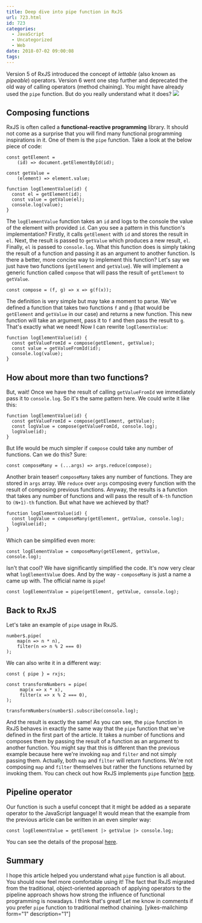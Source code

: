 ```yaml
---
title: Deep dive into pipe function in RxJS
url: 723.html
id: 723
categories:
  - JavaScript
  - Uncategorized
  - Web
date: 2018-07-02 09:00:08
tags:
---
```


Version 5 of RxJS introduced the concept of _lettable_ (also known as _pipeable_) operators. Version 6 went one step further and deprecated the old way of calling operators (method chaining). You might have already used the `pipe` function. But do you really understand what it does? ![](https://codewithstyle.info/wp-content/uploads/2018/06/Monads-part3-—-kopia.png)

Composing functions
-------------------

RxJS is often called a **functional-reactive programming** library. It should not come as a surprise that you will find many functional programming inspirations in it. One of them is the `pipe` function. Take a look at the below piece of code:

    const getElement = 
        (id) => document.getElementById(id);
    
    const getValue = 
        (element) => element.value;
    
    function logElementValue(id) {
      const el = getElement(id);
      const value = getValue(el);
      console.log(value);
    }
    

The `logElementValue` function takes an `id` and logs to the console the value of the element with provided `id`. Can you see a pattern in this function's implementation? Firstly, it calls `getElement` with `id` and stores the result in `el`. Next, the result is passed to `getValue` which produces a new result, `el`. Finally, `el` is passed to `console.log`. What this function does is simply taking the result of a function and passing it as an argument to another function. Is there a better, more concise way to implement this function? Let's say we just have two functions (`getElement` and `getValue`). We will implement a generic function called `compose` that will pass the result of `getElement` to `getValue`.

    const compose = (f, g) => x => g(f(x));
    

The definition is very simple but may take a moment to parse. We've defined a function that takes two functions `f` and `g` (that would be `getElement` and `getValue` in our case) and returns a new function. This new function will take an argument, pass it to `f` and then pass the result to `g`. That's exactly what we need! Now I can rewrite `logElementValue`:

    function logElementValue(id) {
      const getValueFromId = compose(getElement, getValue);
      const value = getValueFromId(id);
      console.log(value);
    }
    

How about more than two functions?
----------------------------------

But, wait! Once we have the result of calling `getValueFromId` we immediately pass it to `console.log`. So it's the same pattern here. We could write it like this:

    function logElementValue(id) {
      const getValueFromId = compose(getElement, getValue);
      const logValue = compose(getValueFromId, console.log);
      logValue(id);
    }
    

But life would be much simpler if `compose` could take any number of functions. Can we do this? Sure:

    const composeMany = (...args) => args.reduce(compose);
    

Another brain teaser! `composeMany` takes any number of functions. They are stored in `args` array. We `reduce` over `args` composing every function with the result of composing previous functions. Anyway, the results is a function that takes any number of functions and will pass the result of `N-th` function to `(N+1)-th` function. But what have we achieved by that?

    function logElementValue(id) {  
      const logValue = composeMany(getElement, getValue, console.log);
      logValue(id);
    }
    

Which can be simplified even more:

    const logElementValue = composeMany(getElement, getValue, console.log);
    

Isn't that cool? We have significantly simplified the code. It's now very clear what `logElementValue` does. And by the way - `composeMany` is just a name a came up with. The official name is `pipe`!

    const logElementValue = pipe(getElement, getValue, console.log);
    

Back to RxJS
------------

Let's take an example of `pipe` usage in RxJS.

    number$.pipe(
        map(n => n * n),
        filter(n => n % 2 === 0)
    );
    

We can also write it in a different way:

    const { pipe } = rxjs;
    
    const transformNumbers = pipe(
         map(x => x * x),
         filter(x => x % 2 === 0),
    );
    
    transformNumbers(number$).subscribe(console.log);
    

And the result is exactly the same! As you can see, the `pipe` function in RxJS behaves in exactly the same way that the `pipe` function that we've defined in the first part of the article. It takes a number of functions and composes them by passing the result of a function as an argument to another function. You might say that this is different than the previous example because here we're invoking `map` and `filter` and not simply passing them. Actually, both `map` and `filter` will return functions. We're not composing `map` and `filter` themselves but rather the functions returned by invoking them. You can check out how RxJS implements `pipe` function [here](https://github.com/ReactiveX/rxjs/blob/94156a214f905555b6e57bc3f7cf965629028406/src/internal/util/pipe.ts).

Pipeline operator
-----------------

Our function is such a useful concept that it might be added as a separate operator to the JavaScript language! It would mean that the example from the previous article can be written in an even simpler way:

    const logElementValue = getElement |> getValue |> console.log;
    

You can see the details of the proposal [here](https://github.com/tc39/proposal-pipeline-operator).

Summary
-------

I hope this article helped you understand what `pipe` function is all about. You should now feel more comfortable using it! The fact that RxJS migrated from the traditional, object-oriented approach of applying operators to the pipeline approach shows how strong the influence of functional programming is nowadays. I think that's great! Let me know in comments if you prefer `pipe` function to traditional method chaining. \[yikes-mailchimp form="1" description="1"\]